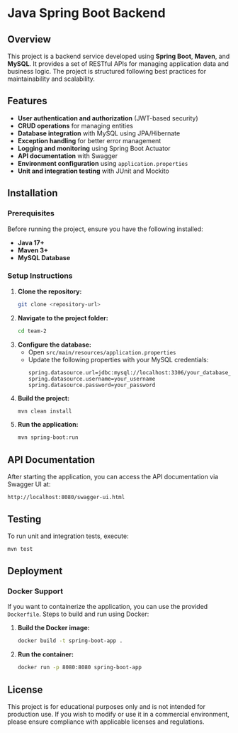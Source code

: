 # Java Spring Boot Backend

## Overview
This project is a backend service developed using **Spring Boot**, **Maven**, and **MySQL**. It provides a set of RESTful APIs for managing application data and business logic. The project is structured following best practices for maintainability and scalability.

## Features
- **User authentication and authorization** (JWT-based security)
- **CRUD operations** for managing entities
- **Database integration** with MySQL using JPA/Hibernate
- **Exception handling** for better error management
- **Logging and monitoring** using Spring Boot Actuator
- **API documentation** with Swagger
- **Environment configuration** using `application.properties`
- **Unit and integration testing** with JUnit and Mockito

## Installation
### Prerequisites
Before running the project, ensure you have the following installed:
- **Java 17+**
- **Maven 3+**
- **MySQL Database**

### Setup Instructions
1. **Clone the repository:**
   ```sh
   git clone <repository-url>
   ```
2. **Navigate to the project folder:**
   ```sh
   cd team-2
   ```
3. **Configure the database:**
   - Open `src/main/resources/application.properties`
   - Update the following properties with your MySQL credentials:
     ```properties
     spring.datasource.url=jdbc:mysql://localhost:3306/your_database_name
     spring.datasource.username=your_username
     spring.datasource.password=your_password
     ```
4. **Build the project:**
   ```sh
   mvn clean install
   ```
5. **Run the application:**
   ```sh
   mvn spring-boot:run
   ```

## API Documentation
After starting the application, you can access the API documentation via Swagger UI at:
```
http://localhost:8080/swagger-ui.html
```

## Testing
To run unit and integration tests, execute:
```sh
mvn test
```

## Deployment
### Docker Support
If you want to containerize the application, you can use the provided `Dockerfile`. Steps to build and run using Docker:
1. **Build the Docker image:**
   ```sh
   docker build -t spring-boot-app .
   ```
2. **Run the container:**
   ```sh
   docker run -p 8080:8080 spring-boot-app
   ```

## License
This project is for educational purposes only and is not intended for production use. If you wish to modify or use it in a commercial environment, please ensure compliance with applicable licenses and regulations.

